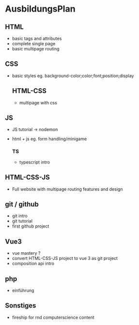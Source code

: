 # AusbildungsPlan

## HTML

- basic tags and attributes
- complete single page
- basic multipage routing

## CSS

- basic styles eg. background-color;color;font;position;display

  ## HTML-CSS

  - multipage with css

## JS

- JS tutorial -> nodemon
- html + js eg. form handling/minigame

  ### TS

  - typescript intro

## HTML-CSS-JS

- Full website with multipage routing features and design

## git / github

- git intro
- git tutorial
- first github project

## Vue3

- vue mastery ?
- convert HTML-CSS-JS project to vue 3 as git project
- composition api intro

## php

- einführung

## Sonstiges

- fireship for rnd computerscience content
